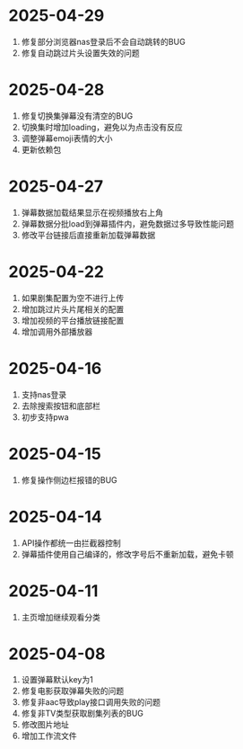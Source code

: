 # 2025-04-29
1. 修复部分浏览器nas登录后不会自动跳转的BUG
2. 修复自动跳过片头设置失效的问题

# 2025-04-28
1. 修复切换集弹幕没有清空的BUG
2. 切换集时增加loading，避免以为点击没有反应
3. 调整弹幕emoji表情的大小
4. 更新依赖包

# 2025-04-27
1. 弹幕数据加载结果显示在视频播放右上角
2. 弹幕数据分批load到弹幕插件内，避免数据过多导致性能问题
3. 修改平台链接后直接重新加载弹幕数据

# 2025-04-22
1. 如果剧集配置为空不进行上传
2. 增加跳过片头片尾相关的配置
3. 增加视频的平台播放链接配置
4. 增加调用外部播放器

# 2025-04-16
1. 支持nas登录
2. 去除搜索按钮和底部栏
3. 初步支持pwa

# 2025-04-15
1. 修复操作侧边栏报错的BUG

# 2025-04-14
1. API操作都统一由拦截器控制
2. 弹幕插件使用自己编译的，修改字号后不重新加载，避免卡顿

# 2025-04-11
1. 主页增加继续观看分类

# 2025-04-08
1. 设置弹幕默认key为1
2. 修复电影获取弹幕失败的问题
3. 修复非aac导致play接口调用失败的问题
4. 修复非TV类型获取剧集列表的BUG
5. 修改图片地址
6. 增加工作流文件